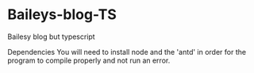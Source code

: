 # Baileys-blog-TS
Bailesy blog but typescript

Dependencies
You will need to install node and the 'antd' in order for the program to compile properly and not run an error. 
